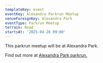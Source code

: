 ```yaml
---
templateKey: event
eventKey: Alexandra Parkrun Meetup
venueForeignKey: Alexandra Park
eventType: Parkrun Meetup
terrain: Road
startsAt: '2025-04-26 09:00'
---
```

This parkrun meetup will be at Alexandra Park.

Find out more at [Alexandra Park parkrun.](https://www.parkrun.org.uk/alexandra/)